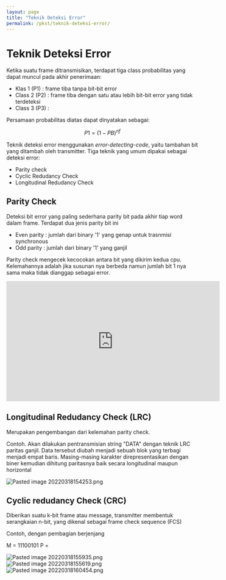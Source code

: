 ```yaml
---
layout: page
title: "Teknik Deteksi Error"
permalink: /pkst/teknik-deteksi-error/
---
```


# Teknik Deteksi Error

Ketika suatu frame ditransmisikan, terdapat tiga class probabilitas yang dapat muncul pada akhir penerimaan:

- Klas 1 (P1) : frame tiba tanpa bit-bit error
- Class 2 (P2) : frame tiba dengan satu atau lebih bit-bit error yang tidak terdeteksi
- Class 3 (P3) :

Persamaan probabilitas diatas dapat dinyatakan sebagai:

$$P1=(1-PB)^{nf}$$

Teknik deteksi error menggunakan *error-detecting-code*, yaitu tambahan bit yang ditambah oleh transmitter.
Tiga teknik yang umum dipakai sebagai deteksi error:

- Parity check
- Cyclic Redudancy Check
- Longitudinal Redudancy Check

## Parity Check

Deteksi bit error yang paling sederhana parity bit pada akhir tiap word dalam frame. Terdapat dua jenis parity bit ini

- Even parity : jumlah dari binary '1' yang genap untuk trasnmisi synchronous
- Odd parity : jumlah dari binary '1' yang ganjil

Parity check mengecek kecocokan antara bit yang dikirim kedua cpu. Kelemahannya adalah jika susunan nya berbeda namun jumlah bit 1 nya sama maka tidak dianggap sebagai error.

<iframe width="560" height="315" src="https://www.youtube.com/embed/pUBdJi6eVYA" title="YouTube video player" frameborder="0" allow="accelerometer; autoplay; clipboard-write; encrypted-media; gyroscope; picture-in-picture" allowfullscreen></iframe>

## Longitudinal Redudancy Check (LRC)

Merupakan pengembangan dari kelemahan parity check.

Contoh. Akan dilakukan pentransmisian string "DATA" dengan teknik LRC paritas ganjil. Data tersebut diubah menjadi sebuah blok yang terbagi menjadi empat baris. Masing-masing karakter direpresentasikan dengan biner kemudian dihitung paritasnya baik secara longitudinal maupun horizontal

![Pasted image 20220318154253.png](Pasted%20image%2020220318154253.png)

## Cyclic redudancy Check (CRC)

Diberikan suatu k-bit frame atau message, transmitter membentuk serangkaian n-bit, yang dikenal sebagai frame check sequence (FCS)

Contoh, dengan pembagian berjenjang

M = 11100101
P = 

![Pasted image 20220318155935.png](Pasted%20image%2020220318155935.png)
![Pasted image 20220318155619.png](Pasted%20image%2020220318155619.png)
![Pasted image 20220318160454.png](Pasted%20image%2020220318160454.png)